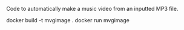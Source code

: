Code to automatically make a music video from an inputted MP3 file.

docker build -t mvgimage .
docker run mvgimage